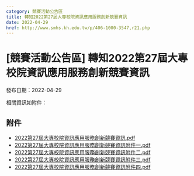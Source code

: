 ```yaml
---
category: 競賽活動公告區
title: 轉知2022第27屆大專校院資訊應用服務創新競賽資訊
date: 2022-04-29
href: http://www.smhs.kh.edu.tw/p/406-1000-3547,r21.php
---
```


# [競賽活動公告區] 轉知2022第27屆大專校院資訊應用服務創新競賽資訊

發布日期：2022-04-29

相關資訊如附件：

## 附件

- [2022第27屆大專校院資訊應用服務創新競賽資訊.pdf](https://www.smhs.kh.edu.tw/var/file/0/1000/attach/55/pta_3315_9836238_09817.pdf)
- [2022第27屆大專校院資訊應用服務創新競賽資訊附件一.pdf](https://www.smhs.kh.edu.tw/var/file/0/1000/attach/55/pta_3316_1510478_09817.pdf)
- [2022第27屆大專校院資訊應用服務創新競賽資訊附件二.pdf](https://www.smhs.kh.edu.tw/var/file/0/1000/attach/55/pta_3317_5548762_09818.pdf)
- [2022第27屆大專校院資訊應用服務創新競賽資訊附件三.pdf](https://www.smhs.kh.edu.tw/var/file/0/1000/attach/55/pta_3318_9332590_09818.pdf)
- [2022第27屆大專校院資訊應用服務創新競賽資訊附件四.pdf](https://www.smhs.kh.edu.tw/var/file/0/1000/attach/55/pta_3319_231005_09819.pdf)

